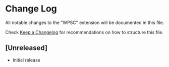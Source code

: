 # Change Log

All notable changes to the "WPSC" extension will be documented in this file.

Check [Keep a Changelog](http://keepachangelog.com/) for recommendations on how to structure this file.

## [Unreleased]

- Initial release